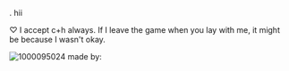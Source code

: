 . hii

♡ I accept c+h always. If I leave the game when you lay with me, it might be because I wasn't okay.

![1000095024](https://github.com/user-attachments/assets/81f21545-c32b-418d-91f3-a0439a8a9eae) made by: 
